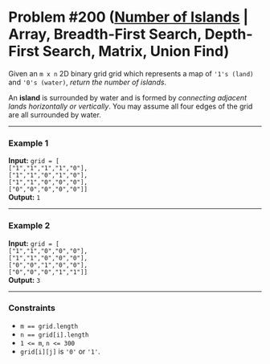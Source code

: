 # Problem #200 ([Number of Islands](https://leetcode.com/problems/number-of-islands) | Array, Breadth-First Search, Depth-First Search, Matrix, Union Find)

Given an `m x n` 2D binary grid grid which represents a map of `'1's (land)` and `'0's (water)`, *return the number of islands*.

An **island** is surrounded by water and is formed by *connecting adjacent lands horizontally or vertically*. You may assume all four edges of the grid are all surrounded by water.

***

### Example 1
**Input:** `grid = [     ` <br/>
  `["1","1","1","1","0"],` <br/>
  `["1","1","0","1","0"],` <br/>
  `["1","1","0","0","0"],` <br/>
  `["0","0","0","0","0"]]` <br/>
**Output:** `1`

***

### Example 2
**Input:** `grid = [` <br/>
  `["1","1","0","0","0"],` <br/>
  `["1","1","0","0","0"],` <br/>
  `["0","0","1","0","0"],` <br/>
  `["0","0","0","1","1"]]` <br/>
**Output:** `3`

***

### Constraints
- `m == grid.length`
- `n == grid[i].length`
- `1 <= m`, `n <= 300`
- `grid[i][j]` is `'0'` or `'1'`.
